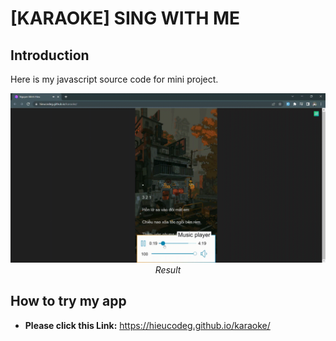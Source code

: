 # [KARAOKE] SING WITH ME

## Introduction

Here is my javascript source code for mini project.

<p align="center">
  <img src="demo/karaoke.gif" width=600><br/>
  <i>Result</i>
</p>

## How to try my app

-   **Please click this Link:** <a href="https://hieucodeg.github.io/karaoke/">https://hieucodeg.github.io/karaoke/</a>
